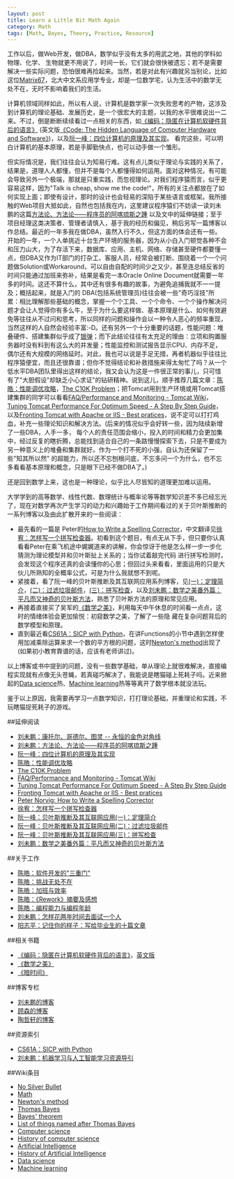 ```yaml
---
layout: post
title: Learn a Little Bit Math Again
category: Math
tags: [Math, Bayes, Theory, Practice, Resource]
---
```


工作以后，做Web开发，做DBA，数学似乎没有太多的用武之地，其他的学科如物理、化学、 生物就更不用说了，时间一长，它们就会很快被遗忘；若不是需要解决一些实际问题，恐怕很难再捡起来。当然，若是对此有兴趣就另当别论，比如这位[Matrix67](http://www.matrix67.com/)，北大中文系应用学专业，却是一位数学宅，认为生活中的数学无处不在，无时不影响着我们的生活。

计算机领域同样如此，所以有人说，计算机是数学家一次失败思考的产物，这涉及到计算机的理论基础、发展历史，是一个很宏大的主题，以我的水平很难说出一二来。不过，倒是断断续续看过一点相关的东西，如[《编码：隐匿在计算机软硬件背后的语言》](http://book.douban.com/subject/4822685/) (英文版[《Code: The Hidden Language of Computer Hardware and Software》](http://www.amazon.com/Code-Language-Computer-Hardware-Software/dp/0735611319))，以及[阮一峰：四位计算机的原理及其实现](http://www.ruanyifeng.com/blog/2011/03/4-bit_computer.html)。 看完这些，可以明白计算机的基本原理，若是手脚勤快点，也可以动手做一个雏形。

但实际情况是，我们往往会认为知易行难。这有点儿类似于理论与实践的关系了，结果是，道理人人都懂，但并不是每个人都懂得如何运用。面对这种情况，有可能会导致另外一个极端，那就是只重实践，而忽视理论。对我们程序猿而言，似乎更容易这样，因为"Talk is cheap, show me the code!"，所有的关注点都放在了如何实现上面；即使有设计，那时的设计也会轻易的深陷于某些语言或框架。我所接触的Web项目大抵如此，自然也包括我在内，这里建议程序猿们不妨读一读刘未鹏的这篇[方法论、方法论——程序员的阿喀琉斯之踵](http://mindhacks.cn/2008/10/29/methodology-for-programmers) 以及文中的延伸链接；至于项目经理这类决策者、管理者请慎入，基于我的经历和偏见，稍后另写一篇博客以作总结。最近的一年多我在做DBA，虽然入行不久，但这方面的体会还有一些。开始的一年，一个人单挑近十台生产环境的服务器，因为从小白入门顿觉各种不会和压力山大，为了存活下来，数据库、应用、主机、网络、存储甚至硬件都要懂一点，但DBA又作为IT部门的打杂工、客服人员，经常会被打断、围绕着一个一个问题做Solution或Workaround，可以自由自配的时间少之又少，甚至连总结反省的时间只能通过加班来弥补，结果是看完一本Oracle Online Document就需要一年多的时间。这还不算什么，其中还有很多有趣的故事，为避免追捕我就不一一提及；概括起来，就是入门的 DBA(包括系统管理员)往往会被一些"奇巧淫技"所累：相比理解那些基础的概念，掌握一个个工具、一个个命令、一个个操作解决问题才会让人觉得你有多么牛，至于为什么要这样做、基本原理是什么、如何有效避免等往往从不过问和思考，所以同样的问题和操作会以一种令人恶心的频率重现，当然这样的人自然会经验丰富:-D。还有另外一个十分重要的话题，性能问题：堆叠硬件、搭建集群似乎成了[银弹](http://en.wikipedia.org/wiki/No_Silver_Bullet)；而下此结论往往有太充足的理由：立项和购置服务器时没有料到有这么大的并发量；性能监控和测试报告显示CPU、内存不足，偶尔还有大规模的网络延时。对此，我也可以说是手足无措，再者机器似乎往往比程序猿便宜，而且还很靠谱；但你不觉得结论和补救措施来得太匆忙了吗？从一个低水平DBA团队里得出这样的结论，我又会认为这是一件很正常的事儿，只可惜有了"大胆假设"却缺乏小心求证"的钻研精神。说到这儿，顺手推荐几篇文章：[陈皓：性能调优攻略](http://coolshell.cn/articles/7490.html)，[The C10K Problem](http://www.oschina.net/translate/c10k?cmp)；把Tomcat用到生产环境或用Tomcat搭建集群的同学可以看看[FAQ/Performance and Monitoring - Tomcat Wiki](http://wiki.apache.org/tomcat/FAQ/Performance_and_Monitoring)，[Tuning Tomcat Performance For Optimum Speed - A Step By Step Guide](http://www.mulesoft.com/tomcat-performance)，以及[Fronting Tomcat with Apache or IIS - Best pratices](http://people.apache.org/~mturk/docs/article/ftwai.html)，说不定可以打打鸡血，补充一些理论知识和解决方法。(后来的情况似乎会好转一些，因为陆续新增了一些DBA，人手一多， 每个人的责任范围会缩小，投入的时间和精力会更加集中，经过反复的瞎折腾，总能找到适合自己的一条路慢慢探索下去，只是不要成为另一种意义上的堆叠和集群就好。作为一个打不死的小强，自认为还保留了一些"知其所以然" 的超能力，所以还不忘刨根问底，不忘多问一个为什么，也不忘多看看基本原理和概念，只是眼下已经不做DBA了。)

还是回到数学上来，这也是一种理论，似乎比人尽皆知的道理更加难以运用。

大学学到的高等数学、线性代数、数理统计与概率论等等数学知识差不多已经忘光了，现在对数学再次产生学习的动力和兴趣始于工作期间看过的关于贝叶斯推断的一系列博客以及由此扩散开来的一些阅读：

* 最先看的一篇是 Peter的[How to Write a Spelling Corrector](http://norvig.com/spell-correct.html)，中文翻译见[徐宥：怎样写一个拼写检查器](http://blog.youxu.info/spell-correct.html)。初看到这个题目，有点无从下手，但只要你认真看看Peter在乘飞机途中娓娓道来的讲解，你会惊讶于他是怎么样一步一步化猜测为理论模型并和贝叶斯扯上关系的；当你试着敲完代码 进行拼写检测时，会发现这个程序还真的会读懂你的心思；但回过头来看看，里面运用的只是大伙儿所熟知的全概率公式，可是为什么我就想不到呢。
* 紧接着，看了阮一峰的贝叶斯推断及其互联网应用系列博客，见[(一)：定理简介](http://www.ruanyifeng.com/blog/2011/08/bayesian_inference_part_one.html)，[(二)：过滤垃圾邮件](http://www.ruanyifeng.com/blog/2011/08/bayesian_inference_part_two.html)，[(三)：拼写检查](http://www.ruanyifeng.com/blog/2012/10/spelling_corrector.html)，以及[刘未鹏：数学之美番外篇：平凡而又神奇的贝叶斯方法](http://mindhacks.cn/2008/09/21/the-magical-bayesian-method/)，熟悉了贝叶斯方法的原理和常见应用。
* 再接着直接买了吴军的[《数学之美》](http://book.douban.com/subject/10750155/)，利用每天中午休息的时间看一点点，这时的情绪体验会更加愉悦：初窥数学之美，了解了一些隐 藏在复杂问题背后的数学模型和原理。
* 直到最近看[CS61A：SICP with Python](http://www-inst.eecs.berkeley.edu/~cs61a/fa11/61a-python/content/www/index.html)，在讲Functions的小节中遇到怎样使用加减乘除运算来求一个数的平方根的问题，这时[Newton's method](http://en.wikipedia.org/wiki/Newton's_method)出现了(如果初小教育靠谱的话，应该有老师讲过)。 

以上博客或书中提到的问题，没有一些数学基础，单从理论上就很难解决，直接编程实现就有点像无头苍蝇，若真碰巧解决了，我能说是瞎猫碰上死耗子吗。近来掀起的[Data science](http://en.wikipedia.org/wiki/Data_science)热、[Machine learning](http://en.wikipedia.org/wiki/Machine_learning)热等等离开了数学根本就没法玩。

鉴于以上原因，我需要再学习一点数学知识，打打理论基础，并重理论和实践，不玩瞎猫捉死耗子的游戏。

##延伸阅读

* [刘未鹏：康托尔、哥德尔、图灵 -- 永恒的金色对角线](http://mindhacks.cn/2006/10/15/cantor-godel-turing-an-eternal-golden-diagonal/)
* [刘未鹏：方法论、方法论——程序员的阿喀琉斯之踵](http://mindhacks.cn/2008/10/29/methodology-for-programmers) 
* [阮一峰：四位计算机的原理及其实现](http://www.ruanyifeng.com/blog/2011/03/4-bit_computer.html)
* [陈皓：性能调优攻略](http://coolshell.cn/articles/7490.html)
* [The C10K Problem](http://www.oschina.net/translate/c10k?cmp)
* [FAQ/Performance and Monitoring - Tomcat Wiki](http://wiki.apache.org/tomcat/FAQ/Performance_and_Monitoring)
* [Tuning Tomcat Performance For Optimum Speed - A Step By Step Guide](http://www.mulesoft.com/tomcat-performance)
* [Fronting Tomcat with Apache or IIS - Best pratices](http://people.apache.org/~mturk/docs/article/ftwai.html)
* [Peter Norvig: How to Write a Spelling Corrector](http://norvig.com/spell-correct.html)
* [徐宥：怎样写一个拼写检查器](http://blog.youxu.info/spell-correct.html)
* [阮一峰：贝叶斯推断及其互联网应用(一)：定理简介](http://www.ruanyifeng.com/blog/2011/08/bayesian_inference_part_one.html)
* [阮一峰：贝叶斯推断及其互联网应用(二)：过滤垃圾邮件](http://www.ruanyifeng.com/blog/2011/08/bayesian_inference_part_two.html)
* [阮一峰：贝叶斯推断及其互联网应用(三)：拼写检查](http://www.ruanyifeng.com/blog/2012/10/spelling_corrector.html)
* [刘未鹏：数学之美番外篇：平凡而又神奇的贝叶斯方法](http://mindhacks.cn/2008/09/21/the-magical-bayesian-method/)

##关于工作

* [陈皓：软件开发的"三重门"](http://coolshell.cn/articles/6526.html)
* [陈皓：挑战无处不在](http://coolshell.cn/articles/7048.html)
* [陈皓：加班与效率](http://coolshell.cn/articles/10217.html)
* [陈皓：《Rework》摘要及感想](http://coolshell.cn/articles/9156.html)
* [陈皓：编程能力与编程年龄](http://coolshell.cn/articles/10688.html)
* [刘未鹏：怎样花两年时间去面试一个人](http://mindhacks.cn/2011/11/04/how-to-interview-a-person-for-two-years/)
* [阳志平：记住你的样子：写给毕业生的十篇文章](http://www.yangzhiping.com/psy/remember-who-you-are.html)

##相关书籍

* [《编码：隐匿在计算机软硬件背后的语言》](http://book.douban.com/subject/4822685/)，[英文版](http://www.amazon.com/Code-Language-Computer-Hardware-Software/dp/0735611319)
* [《数学之美》](http://book.douban.com/subject/10750155/)
* [《暗时间》](http://book.douban.com/subject/6709809/)

##博客专栏

* [刘未鹏的博客](http://mindhacks.cn/)
* [顾森的博客](http://www.matrix67.com/)
* [陶哲轩的博客](http://terrytao.wordpress.com/)

##资源索引

* [CS61A：SICP with Python](http://www-inst.eecs.berkeley.edu/~cs61a/fa11/61a-python/content/www/index.html)
* [刘未鹏：机器学习与人工智能学习资源导引](http://mindhacks.cn/2008/09/11/machine-learning-and-ai-resources/)

##Wiki条目

* [No Silver Bullet](http://en.wikipedia.org/wiki/No_Silver_Bullet)
* [Math](http://en.wikipedia.org/wiki/Math)
* [Newton's method](http://en.wikipedia.org/wiki/Newton's_method)
* [Thomas Bayes](http://en.wikipedia.org/wiki/Thomas_Bayes)
* [Bayes' theorem](http://en.wikipedia.org/wiki/Bayes%27_theorem)
* [List of things named after Thomas Bayes](http://en.wikipedia.org/wiki/List_of_things_named_after_Thomas_Bayes)
* [Computer science](http://en.wikipedia.org/wiki/Computer_science)
* [History of computer science](http://en.wikipedia.org/wiki/History_of_computer_science)
* [Artificial Intelligence](http://en.wikipedia.org/wiki/Artificial_intelligence)
* [History of Artificial Intelligence](http://en.wikipedia.org/wiki/History_of_artificial_intelligence)
* [Data science](http://en.wikipedia.org/wiki/Data_science)
* [Machine learning](http://en.wikipedia.org/wiki/Machine_learning)
